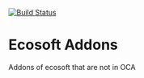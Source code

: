 [![Build Status](https://travis-ci.org/ecosoft-odoo/addons.svg?branch=12.0)](https://travis-ci.org/ecosoft-odoo/addons)

# Ecosoft Addons
Addons of ecosoft that are not in OCA

